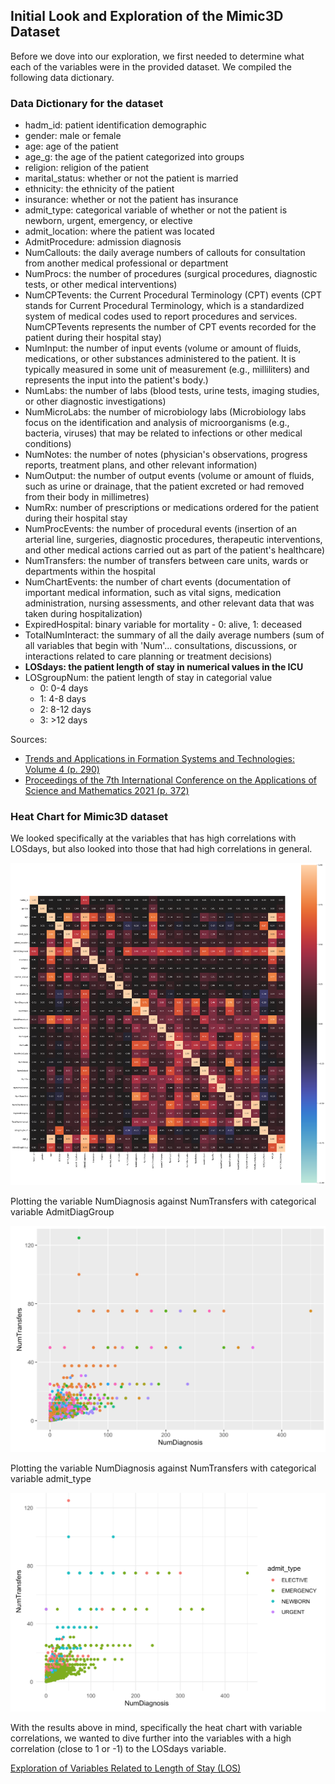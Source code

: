 ## Initial Look and Exploration of the Mimic3D Dataset

Before we dove into our exploration, we first needed to determine what each of the variables were in the provided dataset. We compiled the following data dictionary. 

### Data Dictionary for the dataset

  * hadm_id: patient identification demographic
  * gender: male or female
  * age: age of the patient
  * age_g: the age of the patient categorized into groups
  * religion: religion of the patient
  * marital_status: whether or not the patient is married
  * ethnicity: the ethnicity of the patient
  * insurance: whether or not the patient has insurance
  * admit_type: categorical variable of whether or not the patient is newborn, urgent, emergency, or elective
  * admit_location: where the patient was located
  * AdmitProcedure: admission diagnosis
  * NumCallouts: the daily average numbers of callouts for consultation from another medical professional or department
  * NumProcs: the number of procedures (surgical procedures, diagnostic tests, or other medical interventions)
  * NumCPTevents: the Current Procedural Terminology (CPT) events (CPT stands for Current Procedural Terminology, which is a standardized system of medical codes used to report procedures and services. NumCPTevents represents the number of CPT events recorded for the patient during their hospital stay)
  * NumInput: the number of input events (volume or amount of fluids, medications, or other substances administered to the patient. It is typically measured in some unit of measurement (e.g., milliliters) and represents the input into the patient's body.)
  * NumLabs: the number of labs (blood tests, urine tests, imaging studies, or other diagnostic investigations)
  * NumMicroLabs: the number of microbiology labs (Microbiology labs focus on the identification and analysis of microorganisms (e.g., bacteria, viruses) that may be related to infections or other medical conditions)
  * NumNotes: the number of notes (physician's observations, progress reports, treatment plans, and other relevant information)
  * NumOutput: the number of output events (volume or amount of fluids, such as urine or drainage, that the patient excreted or
had removed from their body in millimetres)
  * NumRx: number of prescriptions or medications ordered for the
patient during their hospital stay
  * NumProcEvents: the number of procedural events (insertion of an arterial line, surgeries, diagnostic procedures, therapeutic interventions, and other medical actions carried out as part of the patient's healthcare)
  * NumTransfers: the number of transfers between care units, wards or departments within the hospital
  * NumChartEvents: the number of chart events (documentation of important medical information, such as vital signs, medication administration, nursing assessments, and other relevant data that was taken during hospitalization)
  * ExpiredHospital: binary variable for mortality - 0: alive, 1: deceased
  * TotalNumInteract: the summary of all the daily average numbers (sum of all variables that begin with 'Num'... consultations, discussions, or interactions related to care planning or treatment
decisions)
  * **LOSdays: the patient length of stay in numerical values in the ICU**
  * LOSgroupNum: the patient length of stay in categorial value
    * 0: 0-4 days
    * 1: 4-8 days
    * 2: 8-12 days
    * 3: >12 days

Sources:
  * [Trends and Applications in Formation Systems and Technologies: Volume 4 (p. 290)](https://books.google.ca/booksid=jj8mEAAAQBAJ&pg=PA290&lpg=PA290&dq=NumDiagnosis+NumProcs+AdmitProcedure+NumCPTevents+NumInput+NumLabs+NumMicroLabs+NumNotes+NumOutput+NumRx+NumProcEvents+NumTransfers+NumChartEvents+ExpiredHospital+TotalNumInteract+LOSgroupNum&source=bl&ots=7mYlsmHXYF&sig=ACfU3U1uUnfWBGQcDTwSHTcxvscV6slJAQ&hl=en&sa=X&ved=2ahUKEwjNudzL6q7_AhX4jokEHS-pDZEQ6AF6BAggEAM#v=onepage&q=NumDiagnosis%20NumProcs%20AdmitProcedure%20NumCPTevents%20NumInput%20NumLabs%20NumMicroLabs%20NumNotes%20NumOutput%20NumRx%20NumProcEvents%20NumTransfers%20NumChartEvents%20ExpiredHospital%20TotalNumInteract%20LOSgroupNum&f=false)
  * [Proceedings of the 7th International Conference on the Applications of Science and Mathematics 2021 (p. 372)](https://books.google.ca/books?id=5qd3EAAAQBAJ&pg=PA372&lpg=PA372&dq=medical+dataset+glossary+NumMicroLabs%09NumNotes%09NumOutput%09NumRx%09NumProcEvents&source=bl&ots=lTXPeFn_3w&sig=ACfU3U0WBIhArvTx6bFen5EdG_QsSIq_ug&hl=en&sa=X&ved=2ahUKEwiz0ZGa8a7_AhVbkYkEHVRTC8oQ6AF6BAgIEAM#v=onepage&q=medical%20dataset%20glossary%20NumMicroLabs%09NumNotes%09NumOutput%09NumRx%09NumProcEvents&f=false)

### Heat Chart for Mimic3D dataset

We looked specifically at the variables that has high correlations with LOSdays, but also looked into those that had high correlations in general.

![mimic_heatchart](https://github.com/EvaGostiuk/MAT4376-project-2-team-3/blob/master/MIMIC3D_DataSet/mimic_images/mimic_heatchart.png?raw=true)

Plotting the variable NumDiagnosis against NumTransfers with categorical variable AdmitDiagGroup

![numdiag_numtran_admit_group](https://github.com/EvaGostiuk/MAT4376-project-2-team-3/blob/master/MIMIC3D_DataSet/mimic_images/numdiag_numtran_admit_group.png?raw=true)

Plotting the variable NumDiagnosis against NumTransfers with categorical variable admit_type

![numdiag_numtran_admit_type](https://github.com/EvaGostiuk/MAT4376-project-2-team-3/blob/master/MIMIC3D_DataSet/mimic_images/numdiag_numtran_admit_type.png?raw=true)

With the results above in mind, specifically the heat chart with variable correlations, we wanted to dive further into the variables with a high correlation (close to 1 or -1) to the LOSdays variable. 

[Exploration of Variables Related to Length of Stay (LOS)](https://github.com/EvaGostiuk/MAT4376-project-2-team-3/blob/master/MIMIC3D_DataSet/02-LOS_Exploration.md)
